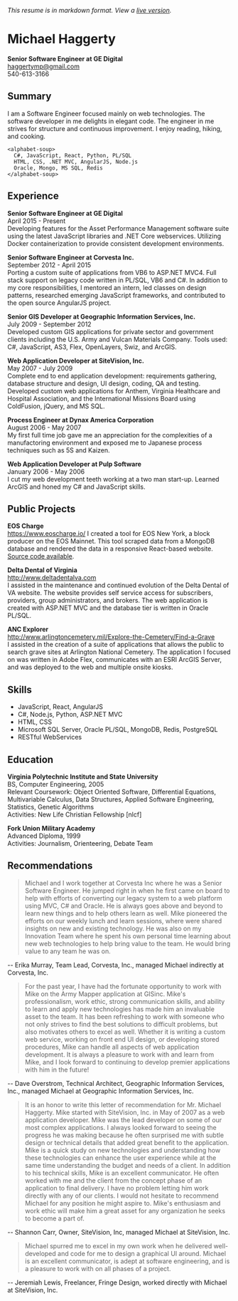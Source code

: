 *This resume is in markdown format.  View a [live version](http://github.com/ghoti143/resume).*

# Michael Haggerty
**Senior Software Engineer at GE Digital**  
haggertymp@gmail.com  
540-613-3166

## Summary
I am a Software Engineer focused mainly on web technologies. The software developer in me delights in elegant code.  The engineer in me strives for structure and continuous improvement. I enjoy reading, hiking, and cooking.

```
<alphabet-soup> 
  C#, JavaScript, React, Python, PL/SQL
  HTML, CSS, .NET MVC, AngularJS, Node.js
  Oracle, Mongo, MS SQL, Redis
</alphabet-soup>
```

## Experience

**Senior Software Engineer at GE Digital**  
April 2015 - Present  
Developing features for the Asset Performance Management software suite using the latest JavaScript libraries and .NET Core webservices.  Utilizing Docker containerization to provide consistent development environments.

**Senior Software Engineer at Corvesta Inc.**  
September 2012 - April 2015  
Porting a custom suite of applications from VB6 to ASP.NET MVC4. Full stack support on legacy code written in PL/SQL, VB6 and C#. In addition to my core responsibilities, I mentored an intern, led classes on design patterns, researched emerging JavaScript frameworks, and contributed to the open source AngularJS project.

**Senior GIS Developer at Geographic Information Services, Inc.**  
July 2009 - September 2012  
Developed custom GIS applications for private sector and government clients including the U.S. Army and Vulcan Materials Company. Tools used: C#, JavaScript, AS3, Flex, OpenLayers, Swiz, and ArcGIS.

**Web Application Developer at SiteVision, Inc.**  
May 2007 - July 2009  
Complete end to end application development: requirements gathering, database structure and design, UI design, coding, QA and testing. Developed custom web applications for Anthem, Virginia Healthcare and Hospital Association, and the International Missions Board using ColdFusion, jQuery, and MS SQL.

**Process Engineer at Dynax America Corporation**  
August 2006 - May 2007  
My first full time job gave me an appreciation for the complexities of a manufactoring environment and exposed me to Japanese process techniques such as 5S and Kaizen.

**Web Application Developer at Pulp Software**  
January 2006 - May 2006  
I cut my web development teeth working at a two man start-up. Learned ArcGIS and honed my C# and JavaScript skills.

## Public Projects

**EOS Charge**  
https://www.eoscharge.io/
I created a tool for EOS New York, a block producer on the EOS Mainnet.  This tool scraped data from a MongoDB database and rendered the data in a responsive React-based website.  [Source code available](http://github.com/ghoti143/eoscharge).

**Delta Dental of Virginia**  
http://www.deltadentalva.com  
I assisted in the maintenance and continued evolution of the Delta Dental of VA website.  The website provides self service access for subscribers, providers, group administrators, and brokers.  The web application is created with ASP.NET MVC and the database tier is written in Oracle PL/SQL.

**ANC Explorer**  
http://www.arlingtoncemetery.mil/Explore-the-Cemetery/Find-a-Grave  
I assisted in the creation of a suite of applications that allows the public to search grave sites at Arlington National Cemetery. The application I focused on was written in Adobe Flex, communicates with an ESRI ArcGIS Server, and was deployed to the web and multiple onsite kiosks.

## Skills
* JavaScript, React, AngularJS
* C#, Node.js, Python, ASP.NET MVC
* HTML, CSS
* Microsoft SQL Server, Oracle PL/SQL, MongoDB, Redis, PostgreSQL
* RESTful WebServices

## Education

**Virginia Polytechnic Institute and State University**  
BS, Computer Engineering, 2005  
Relevant Coursework: Object Oriented Software, Differential Equations, Multivariable Calculus, Data Structures, Applied Software Engineering, Statistics, Genetic Algorithms  
Activities: New Life Christian Fellowship [nlcf]

**Fork Union Military Academy**  
Advanced Diploma, 1999  
Activities: Journalism, Orienteering, Debate Team

## Recommendations

> Michael and I work together at Corvesta Inc where he was a Senior Software Engineer. He jumped right
> in when he first came on board to help with efforts of converting our legacy system to a web platform using
> MVC, C# and Oracle. He is always goes above and beyond to learn new things and to help others learn as
> well. Mike pioneered the efforts on our weekly lunch and learn sessions, where were shared insights on new
> and existing technology. He was also on my Innovation Team where he spent his own personal time learning
> about new web technologies to help bring value to the team. He would bring value to any team he was on.

-- Erika Murray, Team Lead, Corvesta, Inc., managed Michael indirectly at Corvesta, Inc.

> For the past year, I have had the fortunate opportunity to work with Mike on the Army Mapper application
> at GISinc. Mike's professionalism, work ethic, strong communication skills, and ability to learn and apply
> new technologies has made him an invaluable asset to the team. It has been refreshing to work with someone
> who not only strives to find the best solutions to difficult problems, but also motivates others to excel as well.
> Whether it is writing a custom web service, working on front end UI design, or developing stored procedures,
> Mike can handle all aspects of web application development. It is always a pleasure to work with and learn
> from Mike, and I look forward to continuing to develop premier applications with him in the future!

-- Dave Overstrom, Technical Architect, Geographic Information Services, Inc., managed Michael at Geographic Information Services, Inc.

> It is an honor to write this letter of recommendation for Mr. Michael Haggerty. Mike started with SiteVision,
> Inc. in May of 2007 as a web application developer. Mike was the lead developer on some of our most
> complex applications. I always looked forward to seeing the progress he was making because he often
> surprised me with subtle design or technical details that added great benefit to the application. Mike is a quick
> study on new technologies and understanding how these technologies can enhance the user experience while
> at the same time understanding the budget and needs of a client. In addition to his technical skills, Mike is an
> excellent communicator. He often worked with me and the client from the concept phase of an application
> to final delivery. I have no problem letting him work directly with any of our clients. I would not hesitate to
> recommend Michael for any position he might aspire to. Mike's enthusiasm and work ethic will make him a
> great asset for any organization he seeks to become a part of.

-- Shannon Carr, Owner, SiteVision, Inc, managed Michael at SiteVision, Inc.

> Michael spurred me to excel in my own work when he delivered well-developed and code for me to design
> a graphical UI around. Michael is an excellent communicator, is adept at software engineering, and is a
> pleasure to work with on all phases of a project.

-- Jeremiah Lewis, Freelancer, Fringe Design, worked directly with Michael at SiteVision, Inc.
